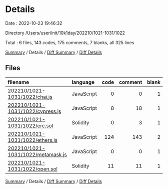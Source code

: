 # Details

Date : 2022-10-23 19:46:32

Directory /Users/user/init/10k1day/202210/1021-1031/1022

Total : 6 files,  143 codes, 175 comments, 7 blanks, all 325 lines

[Summary](results.md) / Details / [Diff Summary](diff.md) / [Diff Details](diff-details.md)

## Files
| filename | language | code | comment | blank | total |
| :--- | :--- | ---: | ---: | ---: | ---: |
| [202210/1021-1031/1022/chai.js](/202210/1021-1031/1022/chai.js) | JavaScript | 0 | 0 | 1 | 1 |
| [202210/1021-1031/1022/cypress.js](/202210/1021-1031/1022/cypress.js) | JavaScript | 8 | 18 | 1 | 27 |
| [202210/1021-1031/1022/erc.sol](/202210/1021-1031/1022/erc.sol) | Solidity | 0 | 3 | 1 | 4 |
| [202210/1021-1031/1022/ethers.js](/202210/1021-1031/1022/ethers.js) | JavaScript | 124 | 143 | 2 | 269 |
| [202210/1021-1031/1022/metamask.js](/202210/1021-1031/1022/metamask.js) | JavaScript | 0 | 0 | 1 | 1 |
| [202210/1021-1031/1022/open.sol](/202210/1021-1031/1022/open.sol) | Solidity | 11 | 11 | 1 | 23 |

[Summary](results.md) / Details / [Diff Summary](diff.md) / [Diff Details](diff-details.md)